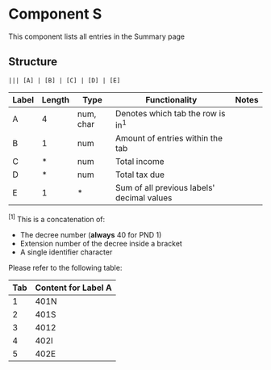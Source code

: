 # Component S

This component lists all entries in the Summary page

## Structure

```
||| [A] | [B] | [C] | [D] | [E]
```

| Label | Length | Type | Functionality | Notes |
| ----- | ------ | ---- | ------------- | ----- |
|A|4|num, char|Denotes which tab the row is in<sup>1</sup>|
|B|1|num|Amount of entries within the tab|
|C|*|num|Total income|
|D|*|num|Total tax due|
|E|1|*|Sum of all previous labels' decimal values|

<sup>[1]</sup> This is a concatenation of:
- The decree number (**always** 40 for PND 1)
- Extension number of the decree inside a bracket
- A single identifier character

Please refer to the following table:

| Tab | Content for Label A |
| --- | ------------------- |
|1|401N|
|2|401S|
|3|4012|
|4|402I|
|5|402E|